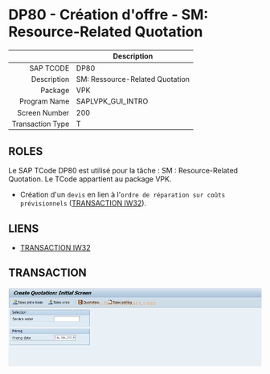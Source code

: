 # **DP80 - Création d'offre - SM: Resource-Related Quotation**

|                  | Description                            |
|-----------------:|----------------------------------------|
|        SAP TCODE | DP80                                   |
|      Description | SM: Ressource-Related Quotation        |
|          Package | VPK                                    |
|     Program Name | SAPLVPK_GUI_INTRO                      |
|    Screen Number | 200                                    |
| Transaction Type | T                                      |

## ROLES

Le SAP TCode DP80 est utilisé pour la tâche : SM : Resource-Related Quotation. Le TCode appartient au package VPK.

- Création d'un `devis` en lien à l'`ordre de réparation sur coûts prévisionnels` ([TRANSACTION IW32](./TCODE_IW32.md)).

## LIENS

- [TRANSACTION IW32](./TCODE_IW32.md)

## TRANSACTION

![](../ressources/22_tcode_dp80_01.png)